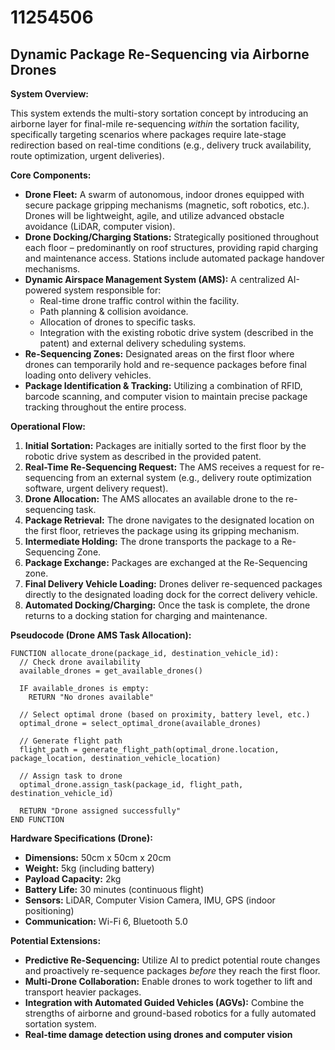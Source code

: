 # 11254506

## Dynamic Package Re-Sequencing via Airborne Drones

**System Overview:**

This system extends the multi-story sortation concept by introducing an airborne layer for final-mile re-sequencing *within* the sortation facility, specifically targeting scenarios where packages require late-stage redirection based on real-time conditions (e.g., delivery truck availability, route optimization, urgent deliveries).

**Core Components:**

*   **Drone Fleet:** A swarm of autonomous, indoor drones equipped with secure package gripping mechanisms (magnetic, soft robotics, etc.). Drones will be lightweight, agile, and utilize advanced obstacle avoidance (LiDAR, computer vision).
*   **Drone Docking/Charging Stations:** Strategically positioned throughout each floor – predominantly on roof structures, providing rapid charging and maintenance access. Stations include automated package handover mechanisms.
*   **Dynamic Airspace Management System (AMS):**  A centralized AI-powered system responsible for:
    *   Real-time drone traffic control within the facility.
    *   Path planning & collision avoidance.
    *   Allocation of drones to specific tasks.
    *   Integration with the existing robotic drive system (described in the patent) and external delivery scheduling systems.
*   **Re-Sequencing Zones:** Designated areas on the first floor where drones can temporarily hold and re-sequence packages before final loading onto delivery vehicles.
*   **Package Identification & Tracking:** Utilizing a combination of RFID, barcode scanning, and computer vision to maintain precise package tracking throughout the entire process.

**Operational Flow:**

1.  **Initial Sortation:** Packages are initially sorted to the first floor by the robotic drive system as described in the provided patent.
2.  **Real-Time Re-Sequencing Request:** The AMS receives a request for re-sequencing from an external system (e.g., delivery route optimization software, urgent delivery request).
3.  **Drone Allocation:** The AMS allocates an available drone to the re-sequencing task.
4.  **Package Retrieval:** The drone navigates to the designated location on the first floor, retrieves the package using its gripping mechanism.
5.  **Intermediate Holding:** The drone transports the package to a Re-Sequencing Zone.
6.  **Package Exchange:** Packages are exchanged at the Re-Sequencing zone.
7.  **Final Delivery Vehicle Loading:** Drones deliver re-sequenced packages directly to the designated loading dock for the correct delivery vehicle.
8.  **Automated Docking/Charging:** Once the task is complete, the drone returns to a docking station for charging and maintenance.

**Pseudocode (Drone AMS Task Allocation):**

```pseudocode
FUNCTION allocate_drone(package_id, destination_vehicle_id):
  // Check drone availability
  available_drones = get_available_drones()

  IF available_drones is empty:
    RETURN "No drones available"

  // Select optimal drone (based on proximity, battery level, etc.)
  optimal_drone = select_optimal_drone(available_drones)

  // Generate flight path
  flight_path = generate_flight_path(optimal_drone.location, package_location, destination_vehicle_location)

  // Assign task to drone
  optimal_drone.assign_task(package_id, flight_path, destination_vehicle_id)

  RETURN "Drone assigned successfully"
END FUNCTION
```

**Hardware Specifications (Drone):**

*   **Dimensions:** 50cm x 50cm x 20cm
*   **Weight:** 5kg (including battery)
*   **Payload Capacity:** 2kg
*   **Battery Life:** 30 minutes (continuous flight)
*   **Sensors:** LiDAR, Computer Vision Camera, IMU, GPS (indoor positioning)
*   **Communication:** Wi-Fi 6, Bluetooth 5.0

**Potential Extensions:**

*   **Predictive Re-Sequencing:** Utilize AI to predict potential route changes and proactively re-sequence packages *before* they reach the first floor.
*   **Multi-Drone Collaboration:** Enable drones to work together to lift and transport heavier packages.
*   **Integration with Automated Guided Vehicles (AGVs):** Combine the strengths of airborne and ground-based robotics for a fully automated sortation system.
*   **Real-time damage detection using drones and computer vision**